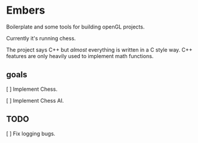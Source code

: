 # Embers
Boilerplate and some tools for building openGL projects.

Currently it's running chess.

The project says C++ but *almost* everything is written in a C style way.
C++ features are only heavily used to implement math functions.

## goals
[ ] Implement Chess.

[ ] Implement Chess AI.

## TODO
[ ] Fix logging bugs.
